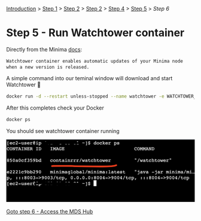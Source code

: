 [Introduction](../index.md) > [Step 1](../step1/index.md) > [Step 2](../step2/index.md)  > [Step 2](../step3/index.md) > [Step 4](../step4/index.md) > <u>Step 5</u> > *Step 6*

# Step 5 - Run Watchtower container

Directly from the Minima [docs](https://docs.minima.global/docs/runanode/selectplatform/linux_desktop#automate-updates-with-watchtower):

```
Watchtower container enables automatic updates of your Minima node when a new version is released. 
```

A simple command into our teminal window will download and start Watchtower 🗼

```bash
docker run -d --restart unless-stopped --name watchtower -e WATCHTOWER_CLEANUP=true -e WATCHTOWER_TIMEOUT=60s -e WATCHTOWER_POLL_INTERVAL=28800 -v /var/run/docker.sock:/var/run/docker.sock containrrr/watchtower
```

After this completes check your Docker

```bash
docker ps
```

You should see watchtower container running

![](watchtowercontainer.png)

[Goto step 6 - Access the MDS Hub](../step6/index.md)